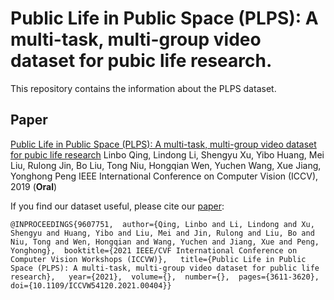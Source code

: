 # Public Life in Public Space (PLPS): A multi-task, multi-group video dataset for pubic life research.
This repository contains the information about the PLPS dataset.

## Paper
[Public Life in Public Space (PLPS): A multi-task, multi-group video dataset for pubic life research](https://openaccess.thecvf.com/content/ICCV2021W/ABAW/papers/Qing_Public_Life_in_Public_Space_PLPS_A_Multi-Task_Multi-Group_Video_ICCVW_2021_paper.pdf)
Linbo Qing, Lindong Li, Shengyu Xu, Yibo Huang, Mei Liu, Rulong Jin, Bo Liu, Tong Niu, Hongqian Wen, Yuchen Wang, Xue Jiang, Yonghong Peng
IEEE International Conference on Computer Vision (ICCV), 2019 (**Oral**)

If you find our dataset useful, please cite our [paper](https://arxiv.org/abs/1905.01489):

```
@INPROCEEDINGS{9607751,  author={Qing, Linbo and Li, Lindong and Xu, Shengyu and Huang, Yibo and Liu, Mei and Jin, Rulong and Liu, Bo and Niu, Tong and Wen, Hongqian and Wang, Yuchen and Jiang, Xue and Peng, Yonghong},  booktitle={2021 IEEE/CVF International Conference on Computer Vision Workshops (ICCVW)},   title={Public Life in Public Space (PLPS): A multi-task, multi-group video dataset for public life research},   year={2021},  volume={},  number={},  pages={3611-3620},  doi={10.1109/ICCVW54120.2021.00404}}
```
